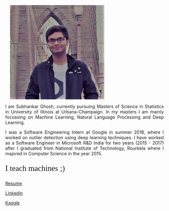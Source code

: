 <img align="center" src="SubhankarImage.jpg" width="300" height="300" hspace="15" >

<p align="justify" class="para">
I am Subhankar Ghosh, currently pursuing Masters of Science in Statistics in University of Illinois at Urbana-Champaign. In my masters I am mainly focussing on Machine Learning, Natural Language Processing and Deep Learning.
</p>

<p align="justify" class="para">
I was a Software Engineering Intern at Google in summer 2018, where I worked on outlier detection using deep learning techniques.
I have worked as a Software Engineer in Microsoft R&D India for two years (2015 - 2017) after I graduated from National Institute of Technology, Rourkela where I majored in Computer Science in the year 2015.
</p>


<p align="justify" style="font-size:25px;font-family:Comic Sans MS">
  I teach machines ;)
 </p>

[Resume](Subhankar_Resume.pdf)

[Linkedin](https://www.linkedin.com/in/subhankar-19)

[Kaggle](https://www.kaggle.com/sugh93)

